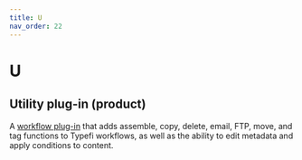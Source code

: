 ```yaml
---
title: U
nav_order: 22
---
```


# U

## Utility plug-in (product)
A [workflow plug-in](w.html#workflow-plug-ins) that adds assemble, copy, delete, email, FTP, move, and tag functions to Typefi workflows, as well as the ability to edit metadata and apply conditions to content.
